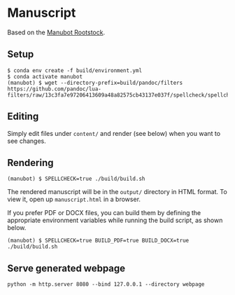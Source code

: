 # Manuscript

Based on the [Manubot Rootstock](https://github.com/manubot/rootstock).


## Setup

```
$ conda env create -f build/environment.yml
$ conda activate manubot
(manubot) $ wget --directory-prefix=build/pandoc/filters https://github.com/pandoc/lua-filters/raw/13c3fa7e97206413609a48a82575cb43137e037f/spellcheck/spellcheck.lua
```


## Editing

Simply edit files under `content/` and render (see below) when you want to see changes.


## Rendering

```
(manubot) $ SPELLCHECK=true ./build/build.sh
```

The rendered manuscript will be in the `output/` directory in HTML format.
To view it, open up `manuscript.html` in a browser.

If you prefer PDF or DOCX files, you can build them by defining the appropriate environment variables while running the build script, as shown below.

```
(manubot) $ SPELLCHECK=true BUILD_PDF=true BUILD_DOCX=true ./build/build.sh
```


## Serve generated webpage

```
python -m http.server 8080 --bind 127.0.0.1 --directory webpage
```


